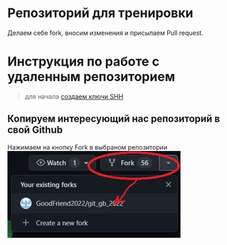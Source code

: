 # Репозиторий для тренировки

Делаем себе fork, вносим изменения и присылаем Pull request.

# Инструкция по работе с удаленным репозиторием

>для начала [создаем ключи SHH](https://docs.github.com/en/authentication/connecting-to-github-with-ssh/generating-a-new-ssh-key-and-adding-it-to-the-ssh-agent)

## Копируем интересующий нас репозиторий в свой Github

Нажимаем на кнопку Fork в выбраном репозитории ![Click Fork](fork.png)


